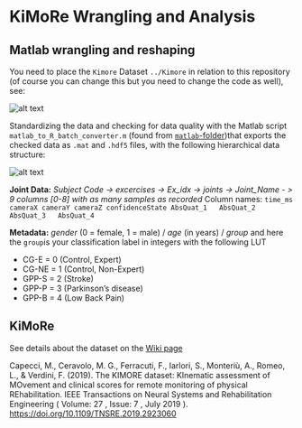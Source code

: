 # KiMoRe Wrangling and Analysis

## Matlab wrangling and reshaping

You need to place the `Kimore` Dataset `../Kimore` in relation to this repository (of course you can change this but you need to change the code as well), see:

![alt text](https://github.com/petteriTeikari/KiMoRe_R/blob/master/imgs/kimore_placement.png "kimore_placement.png")

Standardizing the data and checking for data quality with the Matlab script `matlab_to_R_batch_converter.m` (found from [`matlab`-folder](https://github.com/petteriTeikari/KiMoRe_wrapper/blob/master/matlab/matlab_to_R_batch_converter.m))that exports the checked data as `.mat` and `.hdf5` files, with the following hierarchical data structure:

![alt text](https://github.com/petteriTeikari/KiMoRe_R/blob/master/imgs/init_hdf5.png "init_hdf5.png")

**Joint Data:** *Subject Code -> excercises -> Ex_idx -> joints -> Joint_Name - > 9 columns [0-8] with as many samples as recorded* Column names: `time_ms	cameraX	cameraY	cameraZ	confidenceState	AbsQuat_1	AbsQuat_2	AbsQuat_3	AbsQuat_4`

**Metadata:** _gender_ (0 = female, 1 = male) / _age_ (in years) / _group_ and here the `group`is your classification label in integers with the following LUT
* CG-E = 0 (Control, Expert)
* CG-NE = 1 (Control, Non-Expert)
* GPP-S = 2 (Stroke)
* GPP-P = 3 (Parkinson’s disease)
* GPP-B = 4 (Low Back Pain)

## KiMoRe

See details about the dataset on the [Wiki page](https://github.com/petteriTeikari/KiMoRe_wrapper/wiki)

Capecci, M., Ceravolo, M. G., Ferracuti, F., Iarlori, S., Monteriù, A., Romeo, L., & Verdini, F. (2019). The KIMORE dataset: KInematic assessment of MOvement and clinical scores for remote monitoring of physical REhabilitation. IEEE Transactions on Neural Systems and Rehabilitation Engineering ( Volume: 27 , Issue: 7 , July 2019 ). https://doi.org/10.1109/TNSRE.2019.2923060
